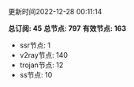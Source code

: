 更新时间2022-12-28 00:11:14

**总订阅: 45**
**总节点: 797**
**有效节点: 163**
- ssr节点: 1
- v2ray节点: 140
- trojan节点: 12
- ss节点: 10
